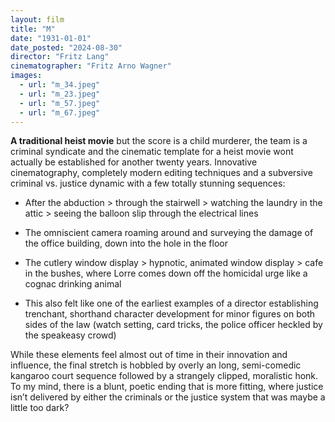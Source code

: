 ```yaml
---
layout: film
title: "M"
date: "1931-01-01"
date_posted: "2024-08-30"
director: "Fritz Lang"
cinematographer: "Fritz Arno Wagner"
images:
  - url: "m_34.jpeg"
  - url: "m_23.jpeg"
  - url: "m_57.jpeg"
  - url: "m_67.jpeg"
---
```


**A traditional heist movie** but the score is a child murderer, the team is a criminal syndicate and the cinematic template for a heist movie wont actually be established for another twenty years. Innovative cinematography, completely modern editing techniques and a subversive criminal vs. justice dynamic with a few totally stunning sequences:

- After the abduction > through the stairwell > watching the laundry in the attic > seeing the balloon slip through the electrical lines

- The omniscient camera roaming around and surveying the damage of the office building, down into the hole in the floor

- The cutlery window display > hypnotic, animated window display > cafe in the bushes, where Lorre comes down off the homicidal urge like a cognac drinking animal 

- This also felt like one of the earliest examples of a director establishing trenchant, shorthand character development for minor figures on both sides of the law (watch setting, card tricks, the police officer heckled by the speakeasy crowd)

While these elements feel almost out of time in their innovation and influence, the final stretch is hobbled by overly an long, semi-comedic kangaroo court sequence followed by a strangely clipped, moralistic honk. To my mind, there is a blunt, poetic ending that is more fitting, where justice isn’t delivered by either the criminals or the justice system that was maybe a little too dark?